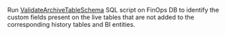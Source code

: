 Run [ValidateArchiveTableSchema](ValidateArchiveTableSchema.sql) SQL script on FinOps DB to identify the custom fields present on the live tables that are not added to the corresponding history tables and BI entities.